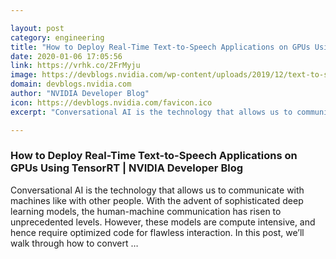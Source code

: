 ```yaml
---

layout: post
category: engineering
title: "How to Deploy Real-Time Text-to-Speech Applications on GPUs Using TensorRT"
date: 2020-01-06 17:05:56
link: https://vrhk.co/2FrMyju
image: https://devblogs.nvidia.com/wp-content/uploads/2019/12/text-to-speech.png
domain: devblogs.nvidia.com
author: "NVIDIA Developer Blog"
icon: https://devblogs.nvidia.com/favicon.ico
excerpt: "Conversational AI is the technology that allows us to communicate with machines like with other people. With the advent of sophisticated deep learning models, the human-machine communication has risen to unprecedented levels. However, these models are compute intensive, and hence require optimized code for flawless interaction. In this post, we’ll walk through how to convert …"

---
```


### How to Deploy Real-Time Text-to-Speech Applications on GPUs Using TensorRT | NVIDIA Developer Blog

Conversational AI is the technology that allows us to communicate with machines like with other people. With the advent of sophisticated deep learning models, the human-machine communication has risen to unprecedented levels. However, these models are compute intensive, and hence require optimized code for flawless interaction. In this post, we’ll walk through how to convert …